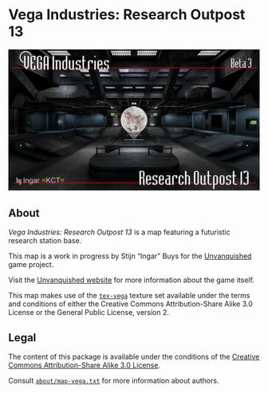Vega Industries: Research Outpost 13
====================================

![Vega levelshot](meta/vega/vega.jpg)


About
-----

_Vega Industries: Research Outpost 13_ is a map featuring a futuristic research station base.

This map is a work in progress by Stijn “Ingar” Buys for the [Unvanquished](https://unvanquished.net) game project. 

Visit the [Unvanquished website](https://unvanquished.net/) for more information about the game itself.

This map makes use of the [`tex-vega`](https://github.com/UnvanquishedAssets/tex-vega_src.dpkdir) texture set available under the terms and conditions of either the Creative Commons Attribution-Share Alike 3.0 License or the General Public License, version 2.


Legal
-----

The content of this package is available under the conditions of the [Creative Commons Attribution-Share Alike 3.0 License](https://creativecommons.org/licenses/by-sa/3.0).

Consult [`about/map-vega.txt`](about/map-vega.txt) for more information about authors.
